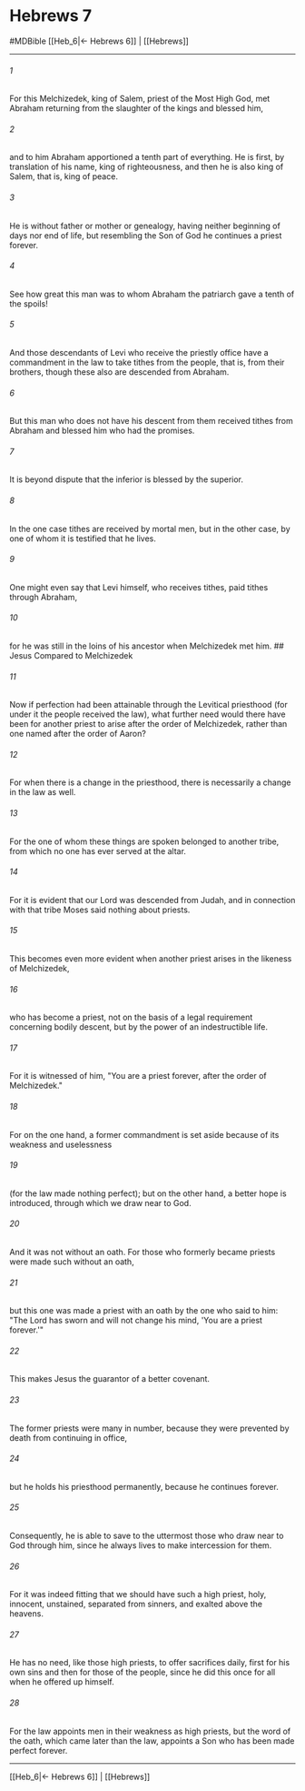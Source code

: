 # Hebrews 7
#MDBible
[[Heb_6|← Hebrews 6]] | [[Hebrews]]

***

###### 1 
For this Melchizedek, king of Salem, priest of the Most High God, met Abraham returning from the slaughter of the kings and blessed him, 

###### 2 
and to him Abraham apportioned a tenth part of everything. He is first, by translation of his name, king of righteousness, and then he is also king of Salem, that is, king of peace. 

###### 3 
He is without father or mother or genealogy, having neither beginning of days nor end of life, but resembling the Son of God he continues a priest forever. 

###### 4 
See how great this man was to whom Abraham the patriarch gave a tenth of the spoils! 

###### 5 
And those descendants of Levi who receive the priestly office have a commandment in the law to take tithes from the people, that is, from their brothers, though these also are descended from Abraham. 

###### 6 
But this man who does not have his descent from them received tithes from Abraham and blessed him who had the promises. 

###### 7 
It is beyond dispute that the inferior is blessed by the superior. 

###### 8 
In the one case tithes are received by mortal men, but in the other case, by one of whom it is testified that he lives. 

###### 9 
One might even say that Levi himself, who receives tithes, paid tithes through Abraham, 

###### 10 
for he was still in the loins of his ancestor when Melchizedek met him. ## Jesus Compared to Melchizedek 

###### 11 
Now if perfection had been attainable through the Levitical priesthood (for under it the people received the law), what further need would there have been for another priest to arise after the order of Melchizedek, rather than one named after the order of Aaron? 

###### 12 
For when there is a change in the priesthood, there is necessarily a change in the law as well. 

###### 13 
For the one of whom these things are spoken belonged to another tribe, from which no one has ever served at the altar. 

###### 14 
For it is evident that our Lord was descended from Judah, and in connection with that tribe Moses said nothing about priests. 

###### 15 
This becomes even more evident when another priest arises in the likeness of Melchizedek, 

###### 16 
who has become a priest, not on the basis of a legal requirement concerning bodily descent, but by the power of an indestructible life. 

###### 17 
For it is witnessed of him, "You are a priest forever, after the order of Melchizedek." 

###### 18 
For on the one hand, a former commandment is set aside because of its weakness and uselessness 

###### 19 
(for the law made nothing perfect); but on the other hand, a better hope is introduced, through which we draw near to God. 

###### 20 
And it was not without an oath. For those who formerly became priests were made such without an oath, 

###### 21 
but this one was made a priest with an oath by the one who said to him: "The Lord has sworn and will not change his mind, 'You are a priest forever.'" 

###### 22 
This makes Jesus the guarantor of a better covenant. 

###### 23 
The former priests were many in number, because they were prevented by death from continuing in office, 

###### 24 
but he holds his priesthood permanently, because he continues forever. 

###### 25 
Consequently, he is able to save to the uttermost those who draw near to God through him, since he always lives to make intercession for them. 

###### 26 
For it was indeed fitting that we should have such a high priest, holy, innocent, unstained, separated from sinners, and exalted above the heavens. 

###### 27 
He has no need, like those high priests, to offer sacrifices daily, first for his own sins and then for those of the people, since he did this once for all when he offered up himself. 

###### 28 
For the law appoints men in their weakness as high priests, but the word of the oath, which came later than the law, appoints a Son who has been made perfect forever. 

***

[[Heb_6|← Hebrews 6]] | [[Hebrews]]
